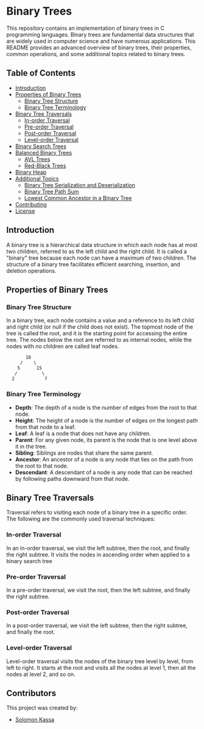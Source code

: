 # Binary Trees

This repository contains an implementation of binary trees in C programming languages. Binary trees are fundamental data structures that are widely used in computer science and have numerous applications. This README provides an advanced overview of binary trees, their properties, common operations, and some additional topics related to binary trees.

## Table of Contents

- [Introduction](#introduction)
- [Properties of Binary Trees](#properties-of-binary-trees)
  - [Binary Tree Structure](#binary-tree-structure)
  - [Binary Tree Terminology](#binary-tree-terminology)
- [Binary Tree Traversals](#binary-tree-traversals)
  - [In-order Traversal](#in-order-traversal)
  - [Pre-order Traversal](#pre-order-traversal)
  - [Post-order Traversal](#post-order-traversal)
  - [Level-order Traversal](#level-order-traversal)
- [Binary Search Trees](#binary-search-trees)
- [Balanced Binary Trees](#balanced-binary-trees)
  - [AVL Trees](#avl-trees)
  - [Red-Black Trees](#red-black-trees)
- [Binary Heap](#binary-heap)
- [Additional Topics](#additional-topics)
  - [Binary Tree Serialization and Deserialization](#binary-tree-serialization-and-deserialization)
  - [Binary Tree Path Sum](#binary-tree-path-sum)
  - [Lowest Common Ancestor in a Binary Tree](#lowest-common-ancestor-in-a-binary-tree)
- [Contributing](#contributing)
- [License](#license)

## Introduction

A binary tree is a hierarchical data structure in which each node has at most two children, referred to as the left child and the right child. It is called a "binary" tree because each node can have a maximum of two children. The structure of a binary tree facilitates efficient searching, insertion, and deletion operations.

## Properties of Binary Trees

### Binary Tree Structure

In a binary tree, each node contains a value and a reference to its left child and right child (or null if the child does not exist). The topmost node of the tree is called the root, and it is the starting point for accessing the entire tree. The nodes below the root are referred to as internal nodes, while the nodes with no children are called leaf nodes.

```
       10
     /    \
    5      15
   /         \
  2           7
```

### Binary Tree Terminology

- **Depth**: The depth of a node is the number of edges from the root to that node.
- **Height**: The height of a node is the number of edges on the longest path from that node to a leaf.
- **Leaf**: A leaf is a node that does not have any children.
- **Parent**: For any given node, its parent is the node that is one level above it in the tree.
- **Sibling**: Siblings are nodes that share the same parent.
- **Ancestor**: An ancestor of a node is any node that lies on the path from the root to that node.
- **Descendant**: A descendant of a node is any node that can be reached by following paths downward from that node.

## Binary Tree Traversals

Traversal refers to visiting each node of a binary tree in a specific order. The following are the commonly used traversal techniques:

### In-order Traversal

In an in-order traversal, we visit the left subtree, then the root, and finally the right subtree. It visits the nodes in ascending order when applied to a binary search tree

### Pre-order Traversal

In a pre-order traversal, we visit the root, then the left subtree, and finally the right subtree.

### Post-order Traversal

In a post-order traversal, we visit the left subtree, then the right subtree, and finally the root.

### Level-order Traversal

Level-order traversal visits the nodes of the binary tree level by level, from left to right. It starts at the root and visits all the nodes at level 1, then all the nodes at level 2, and so on.

## Contributors
This project was created by:

- [Solomon Kassa](https://github.com/Solomonkassa)

